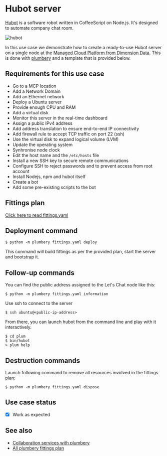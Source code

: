 # Hubot server

[Hubot](https://hubot.github.com) is a software robot written in CoffeeScript on Node.js.
It's designed to automate company chat room.

![hubot](hubot.png)

In this use case we demonstrate how to create a ready-to-use Hubot server
on a single node at the [Managed Cloud Platform from Dimension Data](http://cloud.dimensiondata.com/eu/en/).
This is done with [plumbery](https://docs.mcp-services.net/display/PLUM/Plumbery) and a template that is provided below.

## Requirements for this use case

* Go to a MCP location
* Add a Network Domain
* Add an Ethernet network
* Deploy a Ubuntu server
* Provide enough CPU and RAM
* Add a virtual disk
* Monitor this server in the real-time dashboard
* Assign a public IPv4 address
* Add address translation to ensure end-to-end IP connectivity
* Add firewall rule to accept TCP traffic on port 22 (ssh)
* Use the virtual disk to expand logical volume (LVM)
* Update the operating system
* Synhronise node clock
* Edit the host name and the `/etc/hosts` file
* Install a new SSH key to secure remote communications
* Configure SSH to reject passwords and to prevent access from root account
* Install Nodejs, npm and hubot itself
* Create a bot
* Add some pre-existing scripts to the bot

## Fittings plan

[Click here to read fittings.yaml](fittings.yaml)

## Deployment command

    $ python -m plumbery fittings.yaml deploy

This command will build fittings as per the provided plan, start the server
and bootstrap it.

## Follow-up commands

You can find the public address assigned to the Let's Chat node like this:

    $ python -m plumbery fittings.yaml information

Use ssh to connect to the server

    $ ssh ubuntu@<public-ip-address>

From there, you can launch hubot from the command line and play with it
interactively.

    $ cd plum
    $ bin/hubot
    > plum help

## Destruction commands

Launch following command to remove all resources involved in the fittings plan:

    $ python -m plumbery fittings.yaml dispose

## Use case status

- [x] Work as expected

## See also

- [Collaboration services with plumbery](../)
- [All plumbery fittings plan](../../)

